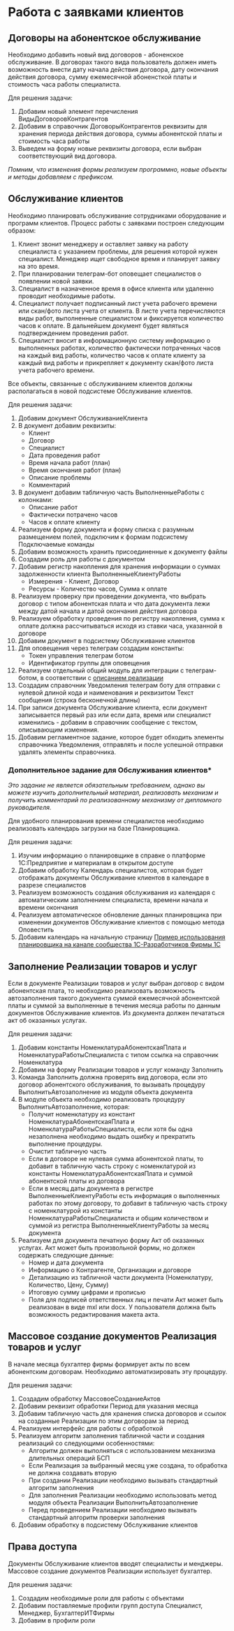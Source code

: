 # Работа с заявками клиентов

## Договоры на абонентское обслуживание

Необходимо добавить новый вид договоров - абоненское обслуживание. В договорах такого вида пользователь должен иметь возможность внести дату начала действия договора, дату окончания действия договора, сумму ежемесячной абоненсткой платы и стоимость часа работы специалиста.

Для решения задачи:
1. Добавим новый элемент перечисления ВидыДоговоровКонтрагентов
2. Добавим в справочник ДоговорыКонтрагентов реквизиты для хранения периода действия договора, суммы абонентской платы и стоимость часа работы
3. Выведем на форму новые реквизиты договора, если выбран соответствующий вид договора.

*Помним, что изменения формы реализуем программно, новые объекты и методы добавляем с префиксом.*

## Обслуживание клиентов

Необходимо планировать обслуживание сотрудниками оборудование и программ клиентов. Процесс работы с заявками построен следующим образом:
1. Клиент звонит менеджеру и оставляет заявку на работу специалиста с указанием проблемы, для решения которой нужен специалист. Менеджер ищет свободное время и планирует заявку на это время.
2. При планировании телеграм-бот оповещает специалистов о появлении новой заявки.
3. Специалист в назначенное время в офисе клиента или удаленно проводит необходимые работы.
4. Специалист получает подписанный лист учета рабочего времени или скан/фото листа учета от клиента. В листе учета перечисляются виды работ, выполненные специалистом и фиксируется количество часов к оплате. В дальнейшем документ будет являться подтверждением проведения работ.
5. Специалист вносит в информационную систему информацию о выполненных работах, количество фактически потраченных часов на каждый вид работы, количество часов к оплате клиенту за каждый вид работы и прикрепляет к документу скан/фото листа учета рабочего времени.

Все объекты, связанные с обслуживанием клиентов должны располагаться в новой подсистеме Обслуживание клиентов.

Для решения задачи:
1. Добавим документ ОбслуживаниеКлиента
2. В документ добавим реквизиты:
    - Клиент
    - Договор
    - Специалист
    - Дата проведения работ
    - Время начала работ (план)
    - Время окончания работ (план)
    - Описание проблемы
    - Комментарий
3. В документ добавим табличную часть ВыполненныеРаботы с колонками:
    - Описание работ
    - Фактически потрачено часов
    - Часов к оплате клиенту
4. Реализуем форму документа и форму списка с разумным размещением полей, подключим к формам подсистему Подключаемые команды
5. Добавим возможность хранить присоединенные к документу файлы
6. Создадим роль для работы с документом
7. Добавим регистр накопления для хранения информации о суммах задолженности клиента ВыполненныеКлиентуРаботы
    - Измерения - Клиент, Договор
    - Ресурсы - Количество часов, Сумма к оплате
8. Реализуем проверку при проведении документа, что выбрать договор с типом абонентская плата и что дата документа лежи между датой начала и датой окончания действия договора
9. Реализуем обработку проведения по регистру накопления, сумма к оплате должна рассчитываться исходя из ставки часа, указанной в договоре
10. Добавим документ в подсистему Обслуживание клиентов
11. Для оповещения через телеграм создадим константы:
    - Токен управления телеграм ботом
    - Идентификатор группы для оповещения
12. Реализуем отдельный общий модуль для интеграции с телеграм-ботом, в соответствии с [описанием реализации](telegram.md)
13. Создадим справочник Уведомления телеграм боту для отправки с нулевой длиной кода и наименования и реквизитом Текст сообщения (строка бесконечной длины)
14. При записи документа Обслуживание клиента, если документ записывается первый раз или если дата, время или специалист изменились - добавим в справочник сообщение с текстом, описывающим изменения.
15. Добавим регламентное задание, которое будет обходить элементы справочника Уведомления, отправлять и после успешной отправки удалять элементы справочника.

### Дополнительное задание для Обслуживания клиентов*
*Это задание не является обязательным требованием, однако вы можете изучить дополнительный материал, реализовать механизм и получить комментарий по реализованному механизму от дипломного руководителя.*

Для удобного планирования времени специалистов необходимо реализовать календарь загрузки на базе Планировщика.

Для решения задачи:
1. Изучим информацию о планировщике в справке о платформе 1С:Предприятие и материалам в открытом доступе
2. Добавим обработку Календарь специалистов, которая будет отображать документы Обслуживание клиентов в календаре в разрезе специалистов
3. Реализуем возможность создания обслуживания из календаря с автоматическим заполнением специалиста, времени начала и времени окончания
4. Реализуем автоматическое обновление данных планировщика при изменении документов Обслуживание клиентов с помощью метода Оповестить
5. Добавим календарь на начальную страницу
[Пример использования планировщика на канале сообщества 1С-Разработчиков Фирмы 1С](https://youtu.be/oHkJO9h7m9A?t=2893)

## Заполнение Реализации товаров и услуг

Если в документе Реализации товаров и услуг выбран договор с видом абонентская плата, то необходимо реализовать возможность автозаполнения такого документа суммой ежемесячной абонентской платы и суммой за выполненные в течения месяца работы по данным документов Обслуживание клиентов.
Из документа должен печататься акт об оказанных услугах.

Для решения задачи:
1. Добавим константы НоменклатураАбонентскаяПлата и НоменклатураРаботыСпециалиста с типом ссылка на справочник Номенклатура
2. Добавим на форму Реализации товаров и услуг команду Заполнить
3. Команда Заполнить должна проверять вид договора, если это договор абонентского обслуживания, то вызывать процедуру ВыполнитьАвтозаполнение из модуля объекта документа
3. В модуле объекта необходимо реализовать процедуру ВыполнитьАвтозаполнение, которая:
    - Получит номенклатуру из констант НоменклатураАбонентскаяПлата и НоменклатураРаботыСпециалиста, если хотя бы одна незаполнена необходимо выдать ошибку и прекратить выполнение процедуры.
    - Очистит табличную часть
    - Если в договоре не нулевая сумма абонентской платы, то добавит в табличную часть строку с номенклатурой из константы НоменклатураАбонентскаяПлата и суммой абонентской платы из договора
    - Если в месяц даты документа в регистре ВыполненныеКлиентуРаботы есть информация о выполненных работах по этому договору, то добавит в табличную часть строку с номенклатурой из константы НоменклатураРаботыСпециалиста и общим количеством и суммой из регистра ВыполненныеКлиентуРаботы за месяц документа
4. Реализуем для документа печатную форму Акт об оказанных услугах. Акт может быть произвольной формы, но должен содержать следующие данные:
    - Номер и дата документа
    - Информацию о Контрагенте, Организации и договоре
    - Детализацию из табличной части документа (Номенклатуру, Количество, Цену, Сумму)
    - Итоговую сумму цифрами и прописью
    - Поля для подписей ответственных лиц и печати
Акт может быть реализован в виде mxl или docx. У пользователя должна быть возможность редактирования макета акта.

## Массовое создание документов Реализация товаров и услуг

В начале месяца бухгалтер фирмы формирует акты по всем абонентским договорам. Необходимо автоматизировать эту процедуру.

Для решения задачи:
1. Создадим обработку МассовоеСозданиеАктов
2. Добавим реквизит обработки Период для указания месяца
3. Добавим табличную часть для хранения списка договоров и ссылок на созданные Реализации по этим договорам за период
4. Реализуем интерфейс для работы с обработкой
5. Реализуем алгоритм заполнения табличной части и создания реализаций со следующими особенностями:
    - Алгоритм должен выполняться с использованием механизма длительных операций БСП
    - Если Реализация за выбранный месяц уже создана, то обработка не должна создавать вторую
    - При создании Реализации необходимо вызывать стандартный алгоритм заполнения
    - Для заполнения Реализации необходимо использовать метод модуля объекта Реализации ВыполнитьАвтозаполнение
    - Перед проведением Реализации необходимо вызывать стандартный алгоритм проверки заполнения
6. Добавим обработку в подсистему Обслуживание клиентов
    
## Права доступа

Документы Обслуживание клиентов вводят специалисты и менджеры. Массовое создание документов Реализации использует бухгалтер.

Для решения задачи:
1. Создадим необходимые роли для работы с объектами
2. Добавим поставляемые профили групп доступа Специалист, Менеджер, БухгалтерИТФирмы
3. Добавим в профили роли